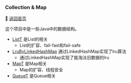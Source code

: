 ### Collection & Map
:large_blue_circle: [返回首页](https://github.com/fishstormX/Java-lab)

这个项目中是一些Java中的数据结构。

- [ListT](ListT.java) 是List的相关
  - List的扩容、fail-fast和fail-safe
- [LruByLinkedHashMap](LruByLinkedHashMap.java) 通过LinkedHashMap实现了lru算法
  - 通过LinkedHashMap实现了能淘汰旧数据的lru
- [MapT](MapT.java) 是Map相关
  - Map的扩容、线程安全
- [QueueT](QueueT.java) 是Queue相关
